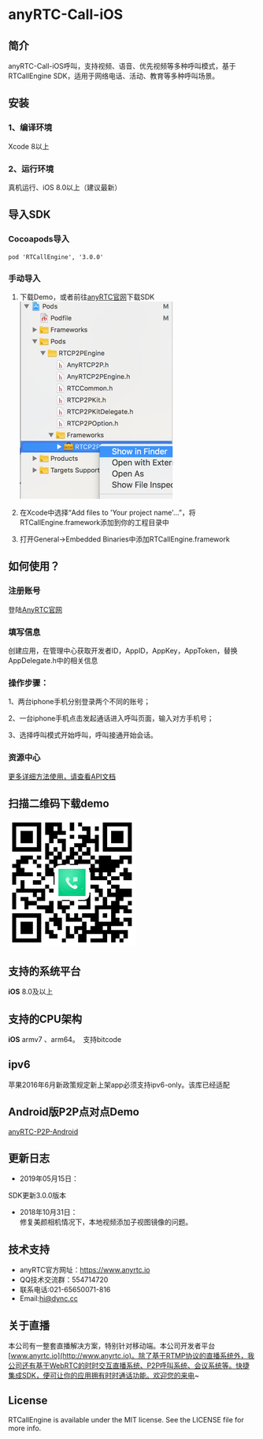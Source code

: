 # anyRTC-Call-iOS

## 简介
anyRTC-Call-iOS呼叫，支持视频、语音、优先视频等多种呼叫模式，基于RTCallEngine SDK，适用于网络电话、活动、教育等多种呼叫场景。</br>

## 安装
### 1、编译环境
Xcode 8以上</br>

### 2、运行环境
真机运行、iOS 8.0以上（建议最新）

## 导入SDK

### Cocoapods导入
```
pod 'RTCallEngine', '3.0.0'
```
### 手动导入

1. 下载Demo，或者前往[anyRTC官网](https://www.anyrtc.io/resoure)下载SDK</br>
![list_directory](/image/list_directory.png)

2. 在Xcode中选择“Add files to 'Your project name'...”，将RTCallEngine.framework添加到你的工程目录中</br>

3.  打开General->Embedded Binaries中添加RTCallEngine.framework</br>


## 如何使用？

### 注册账号
登陆[AnyRTC官网](https://www.anyrtc.io/)

### 填写信息
创建应用，在管理中心获取开发者ID，AppID，AppKey，AppToken，替换AppDelegate.h中的相关信息

### 操作步骤：
1、两台iphone手机分别登录两个不同的账号；</br>

2、一台iphone手机点击发起通话进入呼叫页面，输入对方手机号；</br>

3、选择呼叫模式开始呼叫，呼叫接通开始会话。</br>

### 资源中心
[更多详细方法使用，请查看API文档](https://www.anyrtc.io/resoure)

## 扫描二维码下载demo
![P2P_scan@3x](/image/P2P_scan@3x.png)


## 支持的系统平台
**iOS** 8.0及以上

## 支持的CPU架构
**iOS** armv7 、arm64。  支持bitcode

## ipv6
苹果2016年6月新政策规定新上架app必须支持ipv6-only。该库已经适配

## Android版P2P点对点Demo
[anyRTC-P2P-Android](https://github.com/anyRTC/AR-Call-Android)

## 更新日志

* 2019年05月15日：</br>

SDK更新3.0.0版本</br>

* 2018年10月31日：</br>
修复美颜相机情况下，本地视频添加子视图镜像的问题。</br>

## 技术支持
* anyRTC官方网址：https://www.anyrtc.io </br>
* QQ技术交流群：554714720 </br>
* 联系电话:021-65650071-816 </br>
* Email:hi@dync.cc </br>

## 关于直播
本公司有一整套直播解决方案，特别针对移动端。本公司开发者平台[www.anyrtc.io](http://www.anyrtc.io)。除了基于RTMP协议的直播系统外，我公司还有基于WebRTC的时时交互直播系统、P2P呼叫系统、会议系统等。快捷集成SDK，便可让你的应用拥有时时通话功能。欢迎您的来电~

## License

RTCallEngine is available under the MIT license. See the LICENSE file for more info.

